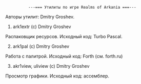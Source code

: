 ﻿              ---=== Утилиты по игре Realms of Arkania ===---

Авторы утилит: Dmitry Groshev.

1. ark1extr (c) Dmitry Groshev

Распаковщик ресурсов. Исходный код: Turbo Pascal.

2. ark1pal (c) Dmitry Groshev

Работа с палитрой. Исходный код: Forth (см. forth.ru)

3. akr1view, uliview (c) Dmitry Groshev

Просмотр графики. Исходный код: ассемблер.


